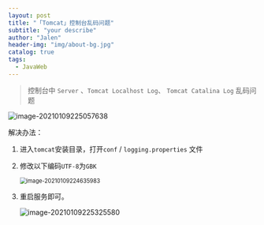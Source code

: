 ```yaml
---
layout: post
title: "「Tomcat」控制台乱码问题"
subtitle: "your describe"
author: "Jalen"
header-img: "img/about-bg.jpg"
catalog: true
tags:
  - JavaWeb
---
```


> 控制台中 `Server` 、`Tomcat Localhost Log`、 `Tomcat Catalina Log` 乱码问题

![image-20210109225057638](https://i.loli.net/2021/01/09/WgHDtQs6l9rBVdm.png)

解决办法：

1. 进入`tomcat`安装目录，打开`conf` / `logging.properties` 文件

2. 修改以下编码`UTF-8`为`GBK`

   <img src="https://i.loli.net/2021/01/09/GJ9ZlUxR4fy5Es3.png" alt="image-20210109224635983" style="zoom: 80%;" />

3. 重启服务即可。

   ![image-20210109225325580](https://i.loli.net/2021/01/09/kloWBGp19mXiMDT.png)